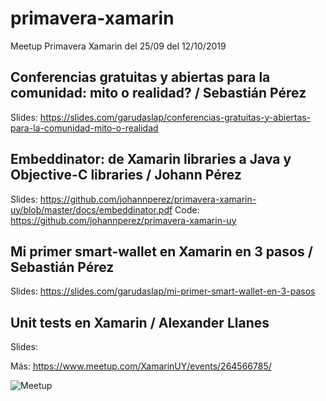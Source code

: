 # primavera-xamarin
Meetup Primavera Xamarin del 25/09 del 12/10/2019

## Conferencias gratuitas y abiertas para la comunidad: mito o realidad? / Sebastián Pérez

Slides: https://slides.com/garudaslap/conferencias-gratuitas-y-abiertas-para-la-comunidad-mito-o-realidad

## Embeddinator: de Xamarin libraries a Java y Objective-C libraries / Johann Pérez

Slides: https://github.com/johannperez/primavera-xamarin-uy/blob/master/docs/embeddinator.pdf
Code: https://github.com/johannperez/primavera-xamarin-uy

## Mi primer smart-wallet en Xamarin en 3 pasos / Sebastián Pérez

Slides: https://slides.com/garudaslap/mi-primer-smart-wallet-en-3-pasos

## Unit tests en Xamarin / Alexander Llanes

Slides: 

Más: https://www.meetup.com/XamarinUY/events/264566785/

![Meetup](https://secure.meetupstatic.com/photos/event/d/3/f/3/highres_485154259.jpeg)
